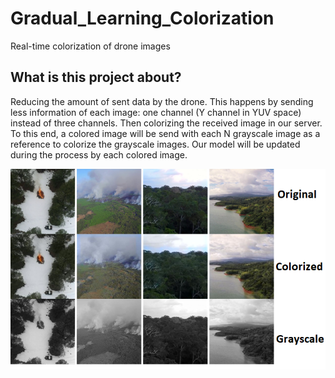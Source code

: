 # Gradual_Learning_Colorization
Real-time colorization of drone images
## What is this project about?
Reducing the amount of sent data by the drone. This happens by sending less information of each image: one channel (Y channel in YUV space) instead of three channels. Then colorizing the received image in our server.
To this end, a colored image will be send with each N grayscale image as a reference to colorize the grayscale images. Our model will be updated during the process by each colored image.

![Colorization Results](Images/Colorization.png)
